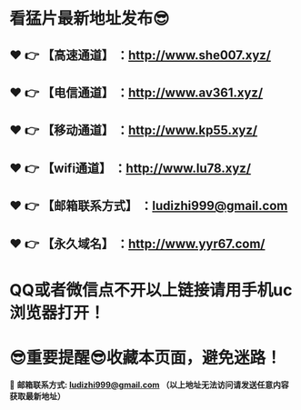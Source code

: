 # 看猛片最新地址发布:sunglasses:
:heart: :point_right: 【高速通道】 ：http://www.she007.xyz/
------
:heart: :point_right: 【电信通道】 ：http://www.av361.xyz/
------
:heart: :point_right: 【移动通道】 ：http://www.kp55.xyz/
------
:heart: :point_right: 【wifi通道】 ：http://www.lu78.xyz/
------
:heart: :point_right: 【邮箱联系方式】 ：ludizhi999@gmail.com
------
:heart: :point_right: 【永久域名】 ：http://www.yyr67.com/  
------
# QQ或者微信点不开以上链接请用手机uc浏览器打开！
# :sunglasses:重要提醒:sunglasses:收藏本页面，避免迷路！
:e-mail: __邮箱联系方式: ludizhi999@gmail.com （以上地址无法访问请发送任意内容获取最新地址）__
